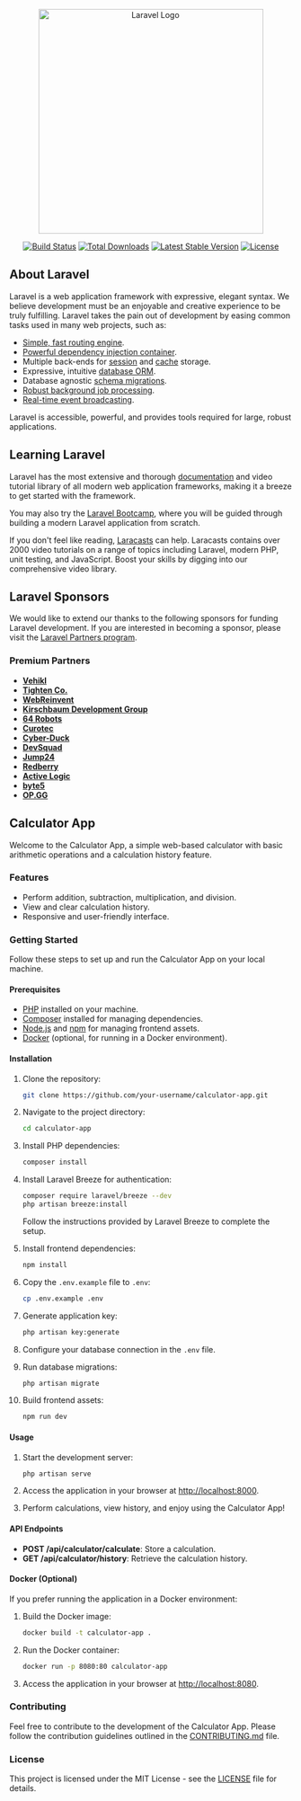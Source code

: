 <p align="center"><a href="https://laravel.com" target="_blank"><img src="https://raw.githubusercontent.com/laravel/art/master/logo-lockup/5%20SVG/2%20CMYK/1%20Full%20Color/laravel-logolockup-cmyk-red.svg" width="400" alt="Laravel Logo"></a></p>

<p align="center">
<a href="https://github.com/laravel/framework/actions"><img src="https://github.com/laravel/framework/workflows/tests/badge.svg" alt="Build Status"></a>
<a href="https://packagist.org/packages/laravel/framework"><img src="https://img.shields.io/packagist/dt/laravel/framework" alt="Total Downloads"></a>
<a href="https://packagist.org/packages/laravel/framework"><img src="https://img.shields.io/packagist/v/laravel/framework" alt="Latest Stable Version"></a>
<a href="https://packagist.org/packages/laravel/framework"><img src="https://img.shields.io/packagist/l/laravel/framework" alt="License"></a>
</p>

## About Laravel

Laravel is a web application framework with expressive, elegant syntax. We believe development must be an enjoyable and creative experience to be truly fulfilling. Laravel takes the pain out of development by easing common tasks used in many web projects, such as:

- [Simple, fast routing engine](https://laravel.com/docs/routing).
- [Powerful dependency injection container](https://laravel.com/docs/container).
- Multiple back-ends for [session](https://laravel.com/docs/session) and [cache](https://laravel.com/docs/cache) storage.
- Expressive, intuitive [database ORM](https://laravel.com/docs/eloquent).
- Database agnostic [schema migrations](https://laravel.com/docs/migrations).
- [Robust background job processing](https://laravel.com/docs/queues).
- [Real-time event broadcasting](https://laravel.com/docs/broadcasting).

Laravel is accessible, powerful, and provides tools required for large, robust applications.

## Learning Laravel

Laravel has the most extensive and thorough [documentation](https://laravel.com/docs) and video tutorial library of all modern web application frameworks, making it a breeze to get started with the framework.

You may also try the [Laravel Bootcamp](https://bootcamp.laravel.com), where you will be guided through building a modern Laravel application from scratch.

If you don't feel like reading, [Laracasts](https://laracasts.com) can help. Laracasts contains over 2000 video tutorials on a range of topics including Laravel, modern PHP, unit testing, and JavaScript. Boost your skills by digging into our comprehensive video library.

## Laravel Sponsors

We would like to extend our thanks to the following sponsors for funding Laravel development. If you are interested in becoming a sponsor, please visit the [Laravel Partners program](https://partners.laravel.com).

### Premium Partners

- **[Vehikl](https://vehikl.com/)**
- **[Tighten Co.](https://tighten.co)**
- **[WebReinvent](https://webreinvent.com/)**
- **[Kirschbaum Development Group](https://kirschbaumdevelopment.com)**
- **[64 Robots](https://64robots.com)**
- **[Curotec](https://www.curotec.com/services/technologies/laravel/)**
- **[Cyber-Duck](https://cyber-duck.co.uk)**
- **[DevSquad](https://devsquad.com/hire-laravel-developers)**
- **[Jump24](https://jump24.co.uk)**
- **[Redberry](https://redberry.international/laravel/)**
- **[Active Logic](https://activelogic.com)**
- **[byte5](https://byte5.de)**
- **[OP.GG](https://op.gg)**

## Calculator App

Welcome to the Calculator App, a simple web-based calculator with basic arithmetic operations and a calculation history feature.

### Features

- Perform addition, subtraction, multiplication, and division.
- View and clear calculation history.
- Responsive and user-friendly interface.

### Getting Started

Follow these steps to set up and run the Calculator App on your local machine.

#### Prerequisites

- [PHP](https://www.php.net/) installed on your machine.
- [Composer](https://getcomposer.org/) installed for managing dependencies.
- [Node.js](https://nodejs.org/) and [npm](https://www.npmjs.com/) for managing frontend assets.
- [Docker](https://www.docker.com/) (optional, for running in a Docker environment).

#### Installation

1. Clone the repository:

    ```bash
    git clone https://github.com/your-username/calculator-app.git
    ```

2. Navigate to the project directory:

    ```bash
    cd calculator-app
    ```

3. Install PHP dependencies:

    ```bash
    composer install
    ```

4. Install Laravel Breeze for authentication:

    ```bash
    composer require laravel/breeze --dev
    php artisan breeze:install
    ```

    Follow the instructions provided by Laravel Breeze to complete the setup.

5. Install frontend dependencies:

    ```bash
    npm install
    ```

6. Copy the `.env.example` file to `.env`:

    ```bash
    cp .env.example .env
    ```

7. Generate application key:

    ```bash
    php artisan key:generate
    ```

8. Configure your database connection in the `.env` file.

9. Run database migrations:

    ```bash
    php artisan migrate
    ```

10. Build frontend assets:

    ```bash
    npm run dev
    ```

#### Usage

1. Start the development server:

    ```bash
    php artisan serve
    ```

2. Access the application in your browser at [http://localhost:8000](http://localhost:8000).

3. Perform calculations, view history, and enjoy using the Calculator App!

#### API Endpoints

- **POST /api/calculator/calculate**: Store a calculation.
- **GET /api/calculator/history**: Retrieve the calculation history.

#### Docker (Optional)

If you prefer running the application in a Docker environment:

1. Build the Docker image:

    ```bash
    docker build -t calculator-app .
    ```

2. Run the Docker container:

    ```bash
    docker run -p 8080:80 calculator-app
    ```

3. Access the application in your browser at [http://localhost:8080](http://localhost:8080).

### Contributing

Feel free to contribute to the development of the Calculator App. Please follow the contribution guidelines outlined in the [CONTRIBUTING.md](CONTRIBUTING.md) file.

### License

This project is licensed under the MIT License - see the [LICENSE](LICENSE) file for details.
